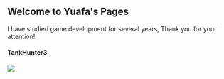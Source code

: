 ## Welcome to Yuafa's Pages

I have studied game development for several years, Thank you for your attention!

#### TankHunter3

![](https://yuafa.github.io/images/TankHunter3.png)
